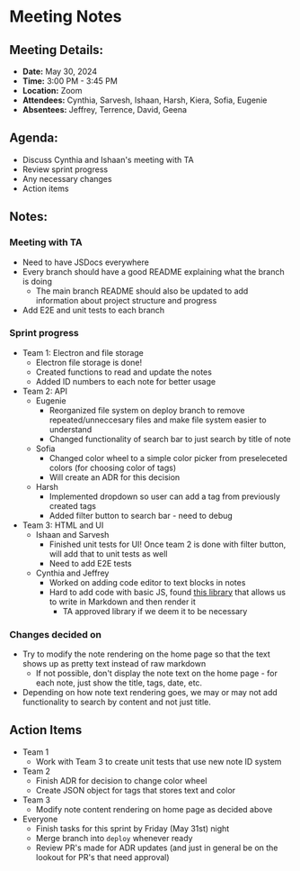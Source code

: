 # **Meeting Notes**

## Meeting Details:

- **Date:** May 30, 2024
- **Time:** 3:00 PM - 3:45 PM
- **Location:** Zoom
- **Attendees:** Cynthia, Sarvesh, Ishaan, Harsh, Kiera, Sofia, Eugenie
- **Absentees:** Jeffrey, Terrence, David, Geena

## **Agenda:**

- Discuss Cynthia and Ishaan's meeting with TA
- Review sprint progress
- Any necessary changes
- Action items

## **Notes:**

### Meeting with TA

- Need to have JSDocs everywhere
- Every branch should have a good README explaining what the branch is doing
  - The main branch README should also be updated to add information about project structure and progress
- Add E2E and unit tests to each branch

### Sprint progress

- Team 1: Electron and file storage
  - Electron file storage is done!
  - Created functions to read and update the notes
  - Added ID numbers to each note for better usage
- Team 2: API
  - Eugenie
    - Reorganized file system on deploy branch to remove repeated/unneccesary files and make file system easier to understand
    - Changed functionality of search bar to just search by title of note
  - Sofia
    - Changed color wheel to a simple color picker from preseleceted colors (for choosing color of tags)
    - Will create an ADR for this decision
  - Harsh
    - Implemented dropdown so user can add a tag from previously created tags
    - Added filter button to search bar - need to debug
- Team 3: HTML and UI
  - Ishaan and Sarvesh
    - Finished unit tests for UI! Once team 2 is done with filter button, will add that to unit tests as well
    - Need to add E2E tests
  - Cynthia and Jeffrey
    - Worked on adding code editor to text blocks in notes
    - Hard to add code with basic JS, found [this library](https://github.com/Ionaru/easy-markdown-editor?tab=readme-ov-file) that allows us to write in Markdown and then render it
      - TA approved library if we deem it to be necessary

### Changes decided on

- Try to modify the note rendering on the home page so that the text shows up as pretty text instead of raw markdown
  - If not possible, don't display the note text on the home page - for each note, just show the title, tags, date, etc.
- Depending on how note text rendering goes, we may or may not add functionality to search by content and not just title.

## **Action Items**

- Team 1
  - Work with Team 3 to create unit tests that use new note ID system
- Team 2
  - Finish ADR for decision to change color wheel
  - Create JSON object for tags that stores text and color
- Team 3
  - Modify note content rendering on home page as decided above
- Everyone
  - Finish tasks for this sprint by Friday (May 31st) night
  - Merge branch into `deploy` whenever ready
  - Review PR's made for ADR updates (and just in general be on the lookout for PR's that need approval)
